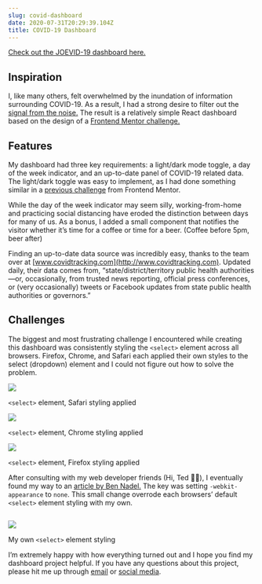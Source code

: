 ```yaml
---
slug: covid-dashboard
date: 2020-07-31T20:29:39.104Z
title: COVID-19 Dashboard
---
```

[Check out the JOEVID-19 dashboard here.](http://joevid-19.netlify.com/)

## Inspiration

I, like many others, felt overwhelmed by the inundation of information surrounding COVID-19. As a result, I had a strong desire to filter out the [signal from the noise.](https://conceptually.org/concepts/signal-and-noise) The result is a relatively simple React dashboard based on the design of a [Frontend Mentor challenge.](https://www.frontendmentor.io/challenges/social-media-dashboard-with-theme-switcher-6oY8ozp_H)

## Features

My dashboard had three key requirements: a light/dark mode toggle, a day of the week indicator, and an up-to-date panel of COVID-19 related data. The light/dark toggle was easy to implement, as I had done something similar in a [previous challenge](https://flaggy-but-one.netlify.com/) from Frontend Mentor.

While the day of the week indicator may seem silly, working-from-home and practicing social distancing have eroded the distinction between days for many of us. As a bonus, I added a small component that notifies the visitor whether it’s time for a coffee or time for a beer. (Coffee before 5pm, beer after)

Finding an up-to-date data source was incredibly easy, thanks to the team over at [www.covidtracking.com](http://www.covidtracking.com). Updated daily, their data comes from, “state/district/territory public health authorities—or, occasionally, from trusted news reporting, official press conferences, or (very occasionally) tweets or Facebook updates from state public health authorities or governors.”

## Challenges

The biggest and most frustrating challenge I encountered while creating this dashboard was consistently styling the `<select>` element across all browsers. Firefox, Chrome, and Safari each applied their own styles to the select (dropdown) element and I could not figure out how to solve the problem.

![](http://tekjoe.dev/wp-content/uploads/2020/04/safari-select-1024x329.png)

`<select>` element, Safari styling applied

![](http://tekjoe.dev/wp-content/uploads/2020/04/chrome-select-1024x299.png)

`<select>` element, Chrome styling applied

![](http://tekjoe.dev/wp-content/uploads/2020/04/firefox-select-1024x359.png)

`<select>` element, Firefox styling applied

After consulting with my web developer friends (Hi, Ted 👋🏼), I eventually found my way to an [article by Ben Nadel.](https://www.bennadel.com/blog/3776-effortless-custom-form-input-styling-with-webkit-appearance-none.htm?site-photo=321) The key was setting `-webkit-appearance` to `none`. This small change overrode each browsers’ default `<select>` element styling with my own.

```css

```

![](http://tekjoe.dev/wp-content/uploads/2020/04/Screen-Shot-2020-04-14-at-1.06.57-PM.png)

My own `<select>` element styling

I’m extremely happy with how everything turned out and I hope you find my dashboard project helpful. If you have any questions about this project, please hit me up through [email](mailto:joe@tekjoe.org) or [social media](https://twitter.com/_tekjoe).